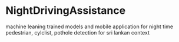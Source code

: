 # NightDrivingAssistance
machine leaning trained models and mobile application for night time pedestrian, cylclist, pothole detection for sri lankan context
